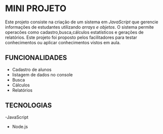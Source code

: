 # MINI PROJETO

Este projeto consiste na criação de um sistema em *JavaScript* que gerencie informações de estudantes utilizando *arrays e objetos*.
O sistema permite operacões como cadastro,busca,cálculos estatísticos e gerações de relatórios.
Este projeto foi proposto pelos facilitadores para testar conhecimentos ou aplicar conhecimentos vistos em aula.

## FUNCIONALIDADES 
- Cadastro de alunos
- listagem de dados no console
- Busca
- Cálculos
- Relatórios
  
## TECNOLOGIAS 
-JavaScript
- Node.js
